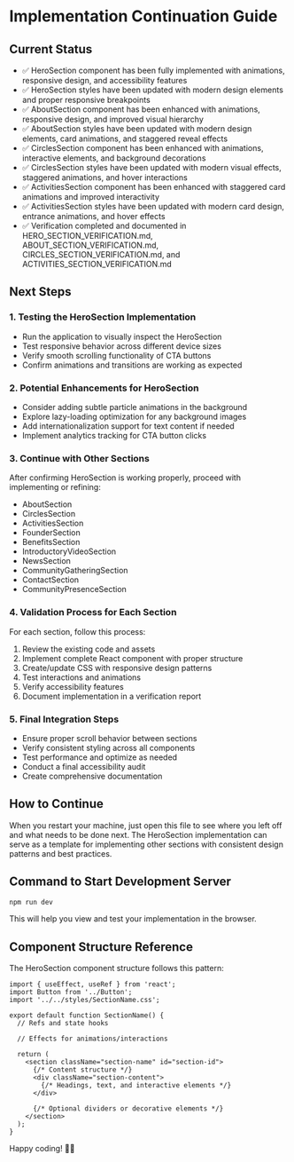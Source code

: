 # Implementation Continuation Guide

## Current Status
- ✅ HeroSection component has been fully implemented with animations, responsive design, and accessibility features
- ✅ HeroSection styles have been updated with modern design elements and proper responsive breakpoints
- ✅ AboutSection component has been enhanced with animations, responsive design, and improved visual hierarchy
- ✅ AboutSection styles have been updated with modern design elements, card animations, and staggered reveal effects
- ✅ CirclesSection component has been enhanced with animations, interactive elements, and background decorations
- ✅ CirclesSection styles have been updated with modern visual effects, staggered animations, and hover interactions
- ✅ ActivitiesSection component has been enhanced with staggered card animations and improved interactivity
- ✅ ActivitiesSection styles have been updated with modern card design, entrance animations, and hover effects
- ✅ Verification completed and documented in HERO_SECTION_VERIFICATION.md, ABOUT_SECTION_VERIFICATION.md, CIRCLES_SECTION_VERIFICATION.md, and ACTIVITIES_SECTION_VERIFICATION.md

## Next Steps

### 1. Testing the HeroSection Implementation
- Run the application to visually inspect the HeroSection
- Test responsive behavior across different device sizes
- Verify smooth scrolling functionality of CTA buttons
- Confirm animations and transitions are working as expected

### 2. Potential Enhancements for HeroSection
- Consider adding subtle particle animations in the background
- Explore lazy-loading optimization for any background images
- Add internationalization support for text content if needed
- Implement analytics tracking for CTA button clicks

### 3. Continue with Other Sections
After confirming HeroSection is working properly, proceed with implementing or refining:
- AboutSection
- CirclesSection
- ActivitiesSection
- FounderSection
- BenefitsSection
- IntroductoryVideoSection
- NewsSection
- CommunityGatheringSection
- ContactSection
- CommunityPresenceSection

### 4. Validation Process for Each Section
For each section, follow this process:
1. Review the existing code and assets
2. Implement complete React component with proper structure
3. Create/update CSS with responsive design patterns
4. Test interactions and animations
5. Verify accessibility features
6. Document implementation in a verification report

### 5. Final Integration Steps
- Ensure proper scroll behavior between sections
- Verify consistent styling across all components
- Test performance and optimize as needed
- Conduct a final accessibility audit
- Create comprehensive documentation

## How to Continue
When you restart your machine, just open this file to see where you left off and what needs to be done next. The HeroSection implementation can serve as a template for implementing other sections with consistent design patterns and best practices.

## Command to Start Development Server
```bash
npm run dev
```

This will help you view and test your implementation in the browser.

## Component Structure Reference
The HeroSection component structure follows this pattern:
```tsx
import { useEffect, useRef } from 'react';
import Button from '../Button';
import '../../styles/SectionName.css';

export default function SectionName() {
  // Refs and state hooks
  
  // Effects for animations/interactions
  
  return (
    <section className="section-name" id="section-id">
      {/* Content structure */}
      <div className="section-content">
        {/* Headings, text, and interactive elements */}
      </div>
      
      {/* Optional dividers or decorative elements */}
    </section>
  );
}
```

Happy coding! 👨‍💻
